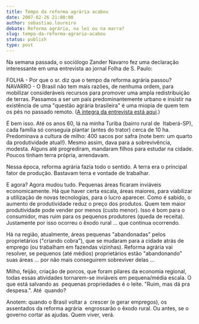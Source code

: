 ```yaml
---
title: Tempo da reforma agrária acabou
date: 2007-02-26 21:00:00
author: sebastiao.loureiro
debate: Reforma agrária, na lei ou na marra?
slug: tempo-da-reforma-agraria-acabou
status: publish 
type: post
---
```


  
Na semana passada, o sociólogo Zander Navarro fez uma declaração interessante em uma entrevista ao jornal Folha de S. Paulo:  
  
FOLHA - Por que o sr. diz que o tempo da reforma agrária passou?   
NAVARRO - O Brasil não tem mais razões, de nenhuma ordem, para mobilizar consideráveis recursos para promover uma ampla redistribuição de terras. Passamos a ser um país predominantemente urbano e insistir na existência de uma "questão agrária brasileira" é uma miopia de quem tem os pés no passado remoto. ([A íntegra da entrevista está aqui](http://clipping.planejamento.gov.br/Noticias.asp?NOTCod=338696).)  
  
É bem isso. Até os anos 60, lá na minha Turiba (bairro rural de  Itaberá-SP), cada família só conseguia plantar (antes do trator) cerca de 10 ha. Predominava a cultura de milho: 400 sacos por safra (note bem: um quarto da produtividade atual!). Mesmo assim, dava para a sobrevivência, modesta. Alguns até progrediram, mandaram filhos para estudar na cidade. Poucos tinham terra própria, arrendavam.  
  
Nessa época, reforma agrária fazia todo o sentido. A terra era o principal fator de produção. Bastavam terra e vontade de trabalhar.  
  
E agora? Agora mudou tudo. Pequenas áreas ficaram inviáveis economicamente. Há que haver certa escala, áreas maiores, para viabilizar a utilização de novas tecnologias, para o lucro aparecer. Como é sabido, o aumento de produtividade reduz o preço dos produtos. Quem tem maior produtividade pode vender por menos (custo menor). Isso é bom para o consumidor, mas ruim para os pequenos produtores (queda de receita). Justamente por isso ocorreu o êxodo rural ... que continua ocorrendo.   
  
Há na região, atualmente, áreas pequenas "abandonadas" pelos proprietários ("criando cobra"), que se mudaram para a cidade atrás de emprego (ou trabalham em fazendas vizinhas). Reforma agrária vai resolver, se pequenos (até médios) proprietários estão "abandonando" suas áreas ... por não mais conseguirem sobreviver delas ...   
  
Milho, feijão, criação de porcos, que foram pilares da economia regional, todas essas atividades tornarem-se inviáveis em pequena/média escala. O que está salvando as  pequenas propriedades é o leite. "Ruim, mas dá pra  despesa.". Até  quando?  
  
Anotem: quando o Brasil voltar a  crescer (e gerar empregos), os assentados da reforma agrária  engrossarão o êxodo rural. Ou antes, se o governo cortar as ajudas. Quem viver, verá.      
  

